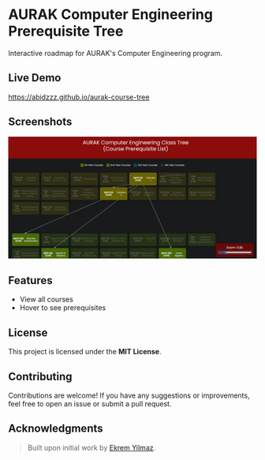 # AURAK Computer Engineering Prerequisite Tree
Interactive roadmap for AURAK's Computer Engineering program.


## Live Demo
https://abidzzz.github.io/aurak-course-tree

## Screenshots

![screenshot](image.png)

## Features

- View all courses
- Hover to see prerequisites

## License

This project is licensed under the **MIT License**.  

## Contributing

Contributions are welcome! If you have any suggestions or improvements, feel free to open an issue or submit a pull request.


## Acknowledgments

> Built upon initial work by [Ekrem Yilmaz](https://github.com/arifekrem).